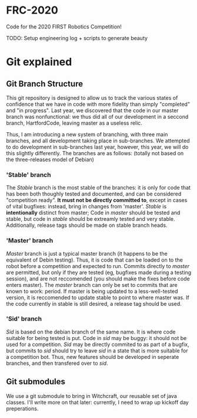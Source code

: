 # FRC-2020
Code for the 2020 FIRST Robotics Competition!

TODO: Setup engineering log + scripts to generate beauty

# Git explained

## Git Branch Structure
This git repository is designed to allow us to track the various states of confidence
that we have in code with more fidelity than simply "completed" and "in progress".
Last year, we discovered that the code in our master branch was nonfunctional: we thus
did all of our development in a seccond branch, HartfordCode, leaving master as a
useless relic.

Thus, I am introducing a new system of branching, with three main branches, and all
development taking place in sub-branches.  We attempted to do development in sub-branches
last year, however, this year, we will do this slightly differently.  The branches are
as follows: (totally not based on the three-releases model of Debian)

### 'Stable' branch
The *Stable* branch is the most stable of the branches: it is only for code that has been
both thoughly tested and documented, and can be considered "competition ready".  **It 
must not be directly committed to**, except in cases of vital bugfixes: instead, bring
in changes from 'master'.  *Stable* is **intentionally** distinct from master; Code 
in *master* should be tested and stable, but code in *stable* should be extreamly tested
and very stable.  Additionally, release tags should be made on stable branch heads.

###  'Master' branch
*Master* branch is just a typical master branch (it happens to be the equivalent of Debin
testing).  Thus, it is code that can be loaded on to the robot before a competition and
expected to run.  Commits directly to *master* are permitted, but only if they are tested
(eg, bugfixes made during a testing session), and are not reccomended (you should make the
fixes before code enters master).  The *master* branch can only be set to commits that are 
known to work: period.  If master is being updated to a less-well-tested version, it is
reccomended to update stable to point to where master was.  If the code currently in stable 
is still desired, a release tag should be used.

### 'Sid' branch
*Sid* is based on the debian branch of the same name.  It is where code suitable  for being
tested is put.  Code in *sid* may be buggy: it should not be used for a competition.
*Sid* may be directly commited to as part of a bugfix, but commits to *sid* should
try to leave *sid* in a state that is more suitable for a competition bot.  Thus,
new features should be developed in seperate branches, and then transfered over to *sid*.

## Git submodules
We use a git submodule to bring in Witchcraft, our reusable set of java classes.  I'll
write more on that later: currently, I need to wrap up kickoff day preperations.
